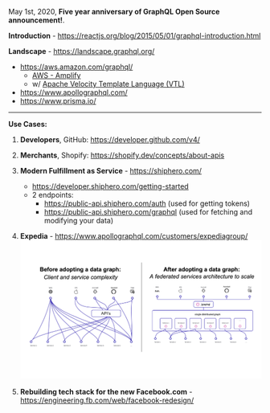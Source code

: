 May 1st, 2020, **Five year anniversary of GraphQL Open Source announcement!**.

**Introduction** - https://reactjs.org/blog/2015/05/01/graphql-introduction.html

**Landscape** - https://landscape.graphql.org/
  * https://aws.amazon.com/graphql/ 
    * [AWS - Amplify](https://aws.amazon.com/amplify/)
    * w/ [Apache Velocity Template Language (VTL)](https://docs.aws.amazon.com/appsync/latest/devguide/resolver-mapping-template-reference-overview.html)
  * https://www.apollographql.com/ 
  * https://www.prisma.io/

---

**Use Cases:**
1. **Developers**, GitHub: https://developer.github.com/v4/

2. **Merchants**, Shopify: https://shopify.dev/concepts/about-apis 

3. **Modern Fulfillment as Service** - https://shiphero.com/
    * https://developer.shiphero.com/getting-started
    * 2 endpoints:
        * https://public-api.shiphero.com/auth  (used for getting tokens)
        * https://public-api.shiphero.com/graphql (used for fetching and modifying your data)     

4. **Expedia** - https://www.apollographql.com/customers/expediagroup/
![](https://github.com/ankumar/Architecture/blob/master/images/GraphQL.png)

5. **Rebuilding tech stack for the new Facebook.com** - https://engineering.fb.com/web/facebook-redesign/
   






